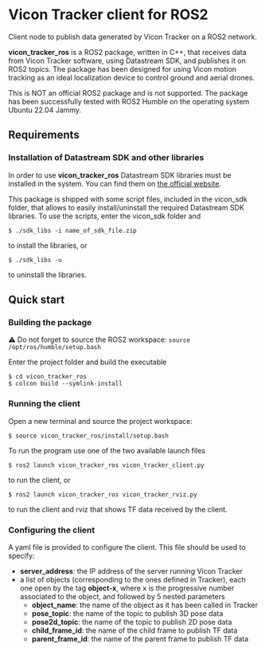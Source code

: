 # Vicon Tracker client for ROS2
Client node to publish data generated by Vicon Tracker on a ROS2 network.

**vicon_tracker_ros** is a ROS2 package, written in C++, that receives data from Vicon Tracker software, using Datastream SDK, and publishes it on ROS2 topics. The package has been designed for using Vicon motion tracking as an ideal localization device to control ground and aerial drones.

This is NOT an official ROS2 package and is not supported. The package has been successfully tested with ROS2 Humble on the operating system Ubuntu 22.04 Jammy.

## Requirements

### Installation of Datastream SDK and other libraries

In order to use **vicon_tracker_ros** Datastream SDK libraries must be installed in the system. You can find them on [the official website](https://www.vicon.com/software/datastream-sdk/?section=downloads).

This package is shipped with some script files, included in the vicon_sdk folder, that allows to easily install/uninstall the required Datastream SDK libraries.
To use the scripts, enter the vicon_sdk folder and
```
$ ./sdk_libs -i name_of_sdk_file.zip
```
to install the libraries, or
```
$ ./sdk_libs -u
```
to uninstall the libraries.

## Quick start

### Building the package

:warning: Do not forget to source the ROS2 workspace: `source /opt/ros/humble/setup.bash`

Enter the project folder and build the executable
```
$ cd vicon_tracker_ros
$ colcon build --symlink-install
```

### Running the client

Open a new terminal and source the project workspace:
```
$ source vicon_tracker_ros/install/setup.bash
```

To run the program use one of the two available launch files
```
$ ros2 launch vicon_tracker_ros vicon_tracker_client.py
```
to run the client, or
```
$ ros2 launch vicon_tracker_ros vicon_tracker_rviz.py
```
to run the client and rviz that shows TF data received by the client.

### Configuring the client

A yaml file is provided to configure the client.
This file should be used to specify:
* **server_address**: the IP address of the server running Vicon Tracker
* a list of objects (corresponding to the ones defined in Tracker), each one open by the tag **object-x**, where x is the progressive number associated to the object, and followed by 5 nested parameters
  * **object_name**: the name of the object as it has been called in Tracker
  * **pose_topic**: the name of the topic to publish 3D pose data
  * **pose2d_topic**: the name of the topic to publish 2D pose data
  * **child_frame_id**: the name of the child frame to publish TF data
  * **parent_frame_id**: the name of the parent frame to publish TF data
